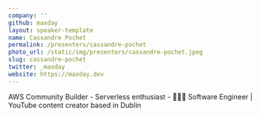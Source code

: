 ```yaml
---
company: ''
github: maxday
layout: speaker-template
name: Cassandre Pochet
permalink: /presenters/cassandre-pochet
photo_url: /static/img/presenters/cassandre-pochet.jpeg
slug: cassandre-pochet
twitter: _maxday
website: https://maxday.dev
---
```


AWS Community Builder - Serverless enthusiast - 🧑🏻‍💻 Software Engineer | YouTube content creator based in Dublin
